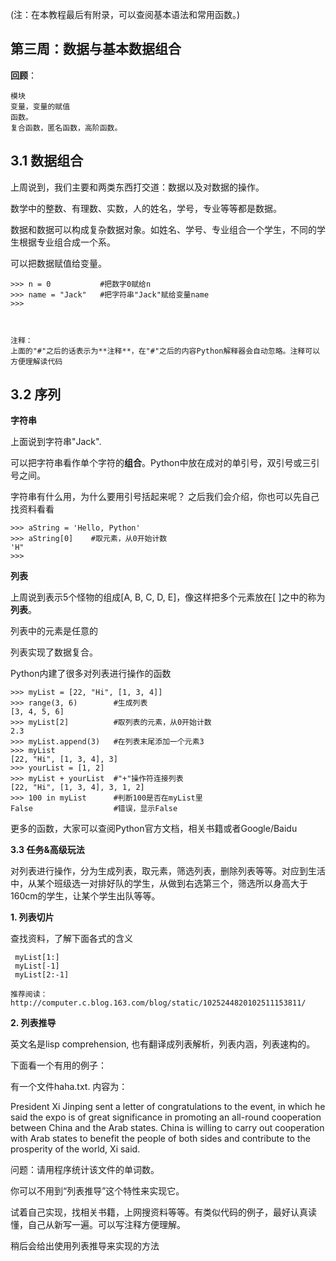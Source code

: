 (注：在本教程最后有附录，可以查阅基本语法和常用函数。)


第三周：数据与基本数据组合
---------------------

**回顾**：

    模块
    变量，变量的赋值
    函数。
    复合函数，匿名函数，高阶函数。


3.1 数据组合
---------------

上周说到，我们主要和两类东西打交道：数据以及对数据的操作。

数学中的整数、有理数、实数，人的姓名，学号，专业等等都是数据。


数据和数据可以构成复杂数据对象。如姓名、学号、专业组合一个学生，不同的学生根据专业组合成一个系。

可以把数据赋值给变量。

    >>> n = 0           #把数字0赋给n
    >>> name = "Jack"   #把字符串"Jack"赋给变量name
    >>> 



    注释：
    上面的"#"之后的话表示为**注释**，在"#"之后的内容Python解释器会自动忽略。注释可以方便理解读代码
    


    


3.2 序列
-------------

**字符串**

上面说到字符串"Jack".

可以把字符串看作单个字符的**组合**。Python中放在成对的单引号，双引号或三引号之间。
    
字符串有什么用，为什么要用引号括起来呢？ 之后我们会介绍，你也可以先自己找资料看看

    >>> aString = 'Hello, Python'
    >>> aString[0]    #取元素，从0开始计数
    'H"
    >>> 

**列表**
    
上周说到表示5个怪物的组成[A, B, C, D, E]，像这样把多个元素放在[ ]之中的称为**列表**。

列表中的元素是任意的
  
    
    
列表实现了数据复合。

Python内建了很多对列表进行操作的函数

    >>> myList = [22, "Hi", [1, 3, 4]]
    >>> range(3, 6)        #生成列表
    [3, 4, 5, 6]
    >>> myList[2]          #取列表的元素，从0开始计数
    2.3
    >>> myList.append(3)   #在列表末尾添加一个元素3
    >>> myList  
    [22, "Hi", [1, 3, 4], 3]
    >>> yourList = [1, 2]
    >>> myList + yourList  #"+"操作符连接列表
    [22, "Hi", [1, 3, 4], 3, 1, 2]
    >>> 100 in myList      #判断100是否在myList里
    False                  #错误，显示False
    
更多的函数，大家可以查阅Python官方文档，相关书籍或者Google/Baidu

**3.3 任务&高级玩法**

对列表进行操作，分为生成列表，取元素，筛选列表，删除列表等等。对应到生活中，从某个班级选一对排好队的学生，从做到右选第三个，筛选所以身高大于160cm的学生，让某个学生出队等等。



**1. 列表切片**

查找资料，了解下面各式的含义

     myList[1:]
     myList[-1]
     myList[2:-1]

    推荐阅读： http://computer.c.blog.163.com/blog/static/1025244820102511153811/
    
    
**2. 列表推导**

英文名是lisp comprehension, 也有翻译成列表解析，列表内涵，列表速构的。
     
下面看一个有用的例子：

有一个文件haha.txt. 内容为：

President Xi Jinping sent a letter of congratulations to the event, in which he said the expo is of great significance in promoting an all-round cooperation between China and the Arab states. China is willing to carry out cooperation with Arab states to benefit the people of both sides and contribute to the prosperity of the world, Xi said.

问题：请用程序统计该文件的单词数。


你可以不用到“列表推导”这个特性来实现它。

试着自己实现，找相关书籍，上网搜资料等等。有类似代码的例子，最好认真读懂，自己从新写一遍。可以写注释方便理解。

稍后会给出使用列表推导来实现的方法
  